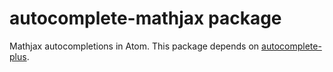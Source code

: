 # autocomplete-mathjax package

Mathjax autocompletions in Atom. This package depends on [autocomplete-plus](https://github.com/atom-community/autocomplete-plus).
